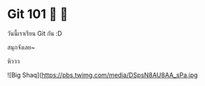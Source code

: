 # Git 101 :bear: :koala:

วันนี้เราเรียน Git กัน :D

สนุกจังเลย~

หิววว



![Big Shaq](https://pbs.twimg.com/media/DSpsN8AU8AA_sPa.jpg
